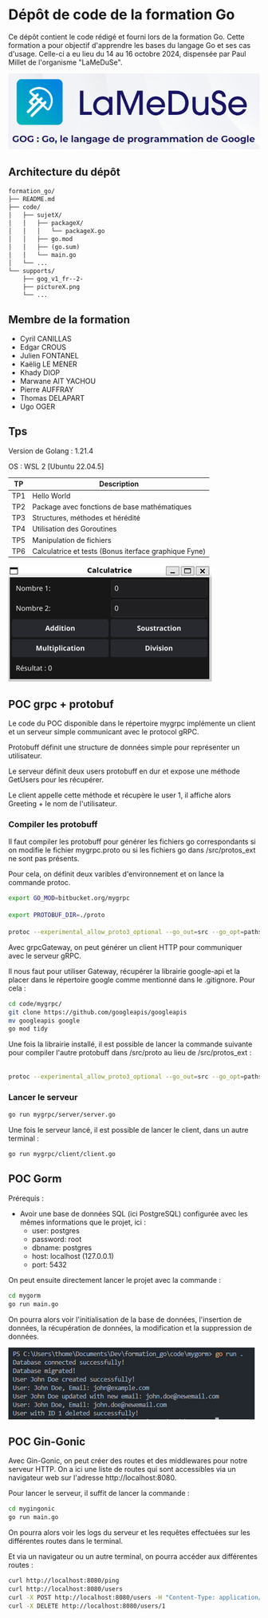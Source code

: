 # Dépôt de code de la formation Go

Ce dépôt contient le code rédigé et fourni lors de la formation Go. Cette formation a pour objectif d'apprendre les bases du langage Go et ses cas d'usage. Celle-ci a eu lieu du 14 au 16 octobre 2024, dispensée par Paul Millet de l'organisme "LaMeDuSe".

![alt text](supports/lameduse.png)

## Architecture du dépôt

```
formation_go/
├── README.md
├── code/
│   ├── sujetX/
│   │   ├── packageX/
│   │   │   └── packageX.go
│   │   ├── go.mod
│   │   ├── (go.sum)
│   │   └── main.go
│   └── ...
└── supports/
    ├── gog_v1_fr--2-
    ├── pictureX.png
    └── ...
```

## Membre de la formation

- Cyril CANILLAS
- Edgar CROUS
- Julien FONTANEL
- Kaëlig LE MENER
- Khady DIOP
- Marwane AIT YACHOU
- Pierre AUFFRAY
- Thomas DELAPART
- Ugo OGER

## Tps

Version de Golang : 1.21.4

OS : WSL 2 [Ubuntu 22.04.5]

| TP     | Description                                              |
| ------ | -------------------------------------------------------- |
| TP1    | Hello World                                              |
| TP2    | Package avec fonctions de base mathématiques             |
| TP3    | Structures, méthodes et hérédité                         |
| TP4    | Utilisation des Goroutines                               |
| TP5    | Manipulation de fichiers                                 |
| TP6    | Calculatrice et tests (Bonus iterface graphique Fyne)    |

![alt text](supports/calc.png)

## POC grpc + protobuf

Le code du POC disponible dans le répertoire mygrpc implémente un client et un serveur simple communicant avec le protocol gRPC.

Protobuff définit une structure de données simple pour représenter un utilisateur.

Le serveur définit deux users protobuff en dur et expose une méthode GetUsers pour les récupérer.

Le client appelle cette méthode et récupère le user 1, il affiche alors Greeting + le nom de l'utilisateur.

### Compiler les protobuff

Il faut compiler les protobuff pour générer les fichiers go correspondants si on modifie le fichier mygrpc.proto ou si les fichiers go dans /src/protos_ext ne sont pas présents.

Pour cela, on définit deux varibles d'environnement et on lance la commande protoc.
```bash
export GO_MOD=bitbucket.org/mygrpc

export PROTOBUF_DIR=./proto

protoc --experimental_allow_proto3_optional --go_out=src --go_opt=paths=source_relative --go_opt=Mprotos_ext/mygrpc.proto=$GO_MOD/protos_ext --go-grpc_out=src --go-grpc_opt=paths=source_relative --go-grpc_opt=Mprotos_ext/mygrpc.proto=$GO_MOD/protos_ext protos_ext/mygrpc.proto
```

Avec grpcGateway, on peut générer un client HTTP pour communiquer avec le serveur gRPC. 

Il nous faut pour utiliser Gateway, récupérer la librairie google-api et la placer dans le répertoire google comme mentionné dans le .gitignore. Pour cela :
```bash
cd code/mygrpc/
git clone https://github.com/googleapis/googleapis
mv googleapis google
go mod tidy
```

Une fois la librairie installé, il est possible de lancer la commande suivante pour compiler l'autre protobuff dans /src/proto au lieu de /src/protos_ext :

```bash

protoc --experimental_allow_proto3_optional --go_out=src --go_opt=paths=source_relative --go_opt=Mproto/mygrpc.proto=$GO_MOD/proto --go-grpc_out=src --go-grpc_opt=paths=source_relative --go-grpc_opt=Mproto/mygrpc.proto=$GO_MOD/proto --grpc-gateway_out=src --grpc-gateway_opt=paths=source_relative --grpc-gateway_opt=Mproto/mygrpc.proto=$GO_MOD/proto --proto_path=. proto/mygrpc.proto 
```

### Lancer le serveur

```bash
go run mygrpc/server/server.go
```

Une fois le serveur lancé, il est possible de lancer le client, dans un autre terminal :

```bash
go run mygrpc/client/client.go
```

## POC Gorm

Prérequis :
- Avoir une base de données SQL (ici PostgreSQL) configurée avec les mêmes informations que le projet,
ici :
    - user: postgres
    - password: root
    - dbname: postgres
    - host: localhost (127.0.0.1)
    - port: 5432

On peut ensuite directement lancer le projet avec la commande :

```bash
cd mygorm
go run main.go
```

On pourra alors voir l'initialisation de la base de données, l'insertion de données, la récupération de données, la modification et la suppression de données.

![Logs of Gorm](supports/sql.png)

## POC Gin-Gonic

Avec Gin-Gonic, on peut créer des routes et des middlewares pour notre serveur HTTP. On a ici une liste de routes qui sont accessibles via un navigateur web sur l'adresse http://localhost:8080.

Pour lancer le serveur, il suffit de lancer la commande :

```bash
cd mygingonic
go run main.go
```

On pourra alors voir les logs du serveur et les requêtes effectuées sur les différentes routes dans le terminal.

Et via un navigateur ou un autre terminal, on pourra accéder aux différentes routes :

```bash	
curl http://localhost:8080/ping
curl http://localhost:8080/users
curl -X POST http://localhost:8080/users -H "Content-Type: application/json" -d "\"Dave\""
curl -X DELETE http://localhost:8080/users/1
```